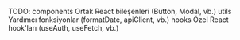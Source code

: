TODO:
components            Ortak React bileşenleri (Button, Modal, vb.)
utils                 Yardımcı fonksiyonlar (formatDate, apiClient, vb.)
hooks                 Özel React hook'ları (useAuth, useFetch, vb.)
